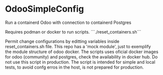 # OdooSimpleConfig
Run a containerd Odoo with connection to containerd Postgres

Requires podman or docker to run scripts.
´´´./reset_containers.sh´´´

Permit change configurations by editting variables inside reset_containers.sh file.
This repo has a 'mock module', just to exemplify the module structure of odoo docker.
The scripts uses oficial docker images for odoo (community) and postgres, check the availability in docker hub.
Do not use this script in production. The script is intended for simple and local tests, to avoid confg erros
in the host, is not prepared for production.
